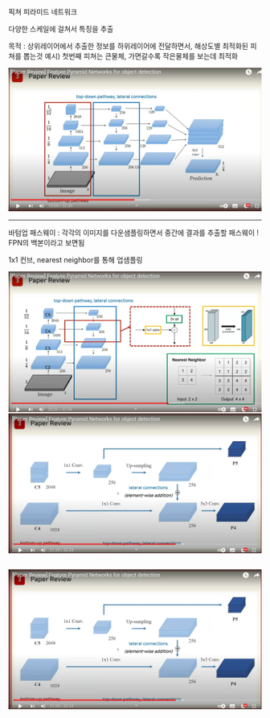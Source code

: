
픽쳐 피라미드 네트워크

다양한 스케일에 걸쳐서 특징을 추출



목적 : 상위레이어에서 추출한 정보를 하위레이어에 전달하면서, 해상도별 최적화된 피쳐를 뽑는것
예시) 첫번째 피쳐는 큰물체, 가면갈수록 작은물체를 보는데 최적화

![](../%EC%9D%B4%EB%AF%B8%EC%A7%80/%EB%85%BC%EB%AC%B8/FPN/Screenshot%20from%202022-08-09%2013-30-48.png)


-------------------

바텀업 패스웨이 : 각각의 이미지를 다운샘플링하면서 중간에 결과를 추출할 패스웨이 
! FPN의 백본이라고 보면됨

1x1 컨브, nearest neighbor를 통해 업샘플링


![](../%EC%9D%B4%EB%AF%B8%EC%A7%80/%EB%85%BC%EB%AC%B8/FPN/Screenshot%20from%202022-08-09%2013-37-01.png)
![](../%EC%9D%B4%EB%AF%B8%EC%A7%80/%EB%85%BC%EB%AC%B8/FPN/Screenshot%20from%202022-08-09%2013-38-40.png)

![](../%EC%9D%B4%EB%AF%B8%EC%A7%80/%EB%85%BC%EB%AC%B8/FPN/Screenshot%20from%202022-08-09%2013-38-40.png)
------------------------------



















